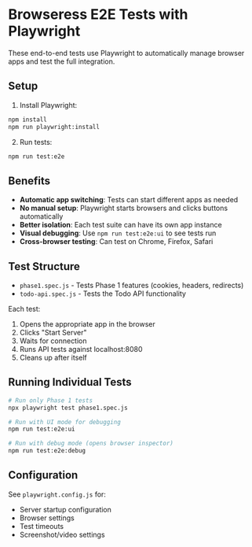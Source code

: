 # Browseress E2E Tests with Playwright

These end-to-end tests use Playwright to automatically manage browser apps and test the full integration.

## Setup

1. Install Playwright:
```bash
npm install
npm run playwright:install
```

2. Run tests:
```bash
npm run test:e2e
```

## Benefits

- **Automatic app switching**: Tests can start different apps as needed
- **No manual setup**: Playwright starts browsers and clicks buttons automatically
- **Better isolation**: Each test suite can have its own app instance
- **Visual debugging**: Use `npm run test:e2e:ui` to see tests run
- **Cross-browser testing**: Can test on Chrome, Firefox, Safari

## Test Structure

- `phase1.spec.js` - Tests Phase 1 features (cookies, headers, redirects)
- `todo-api.spec.js` - Tests the Todo API functionality

Each test:
1. Opens the appropriate app in the browser
2. Clicks "Start Server" 
3. Waits for connection
4. Runs API tests against localhost:8080
5. Cleans up after itself

## Running Individual Tests

```bash
# Run only Phase 1 tests
npx playwright test phase1.spec.js

# Run with UI mode for debugging
npm run test:e2e:ui

# Run with debug mode (opens browser inspector)
npm run test:e2e:debug
```

## Configuration

See `playwright.config.js` for:
- Server startup configuration
- Browser settings
- Test timeouts
- Screenshot/video settings
```